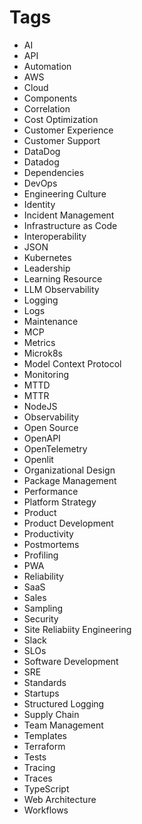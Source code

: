 # Tags

- AI
- API
- Automation
- AWS
- Cloud
- Components
- Correlation
- Cost Optimization
- Customer Experience
- Customer Support
- DataDog
- Datadog
- Dependencies
- DevOps
- Engineering Culture
- Identity
- Incident Management
- Infrastructure as Code
- Interoperability
- JSON
- Kubernetes
- Leadership
- Learning Resource
- LLM Observability
- Logging
- Logs
- Maintenance
- MCP
- Metrics
- Microk8s
- Model Context Protocol
- Monitoring
- MTTD
- MTTR
- NodeJS
- Observability
- Open Source
- OpenAPI
- OpenTelemetry
- Openlit
- Organizational Design
- Package Management
 - Performance
- Platform Strategy
- Product
- Product Development
- Productivity
- Postmortems
 - Profiling
- PWA
- Reliability
- SaaS
- Sales
- Sampling
- Security
- Site Reliabiity Engineering
- Slack
- SLOs
- Software Development
- SRE
- Standards
- Startups
- Structured Logging
- Supply Chain
- Team Management
- Templates
- Terraform
- Tests
- Tracing
- Traces
- TypeScript
- Web Architecture
- Workflows

